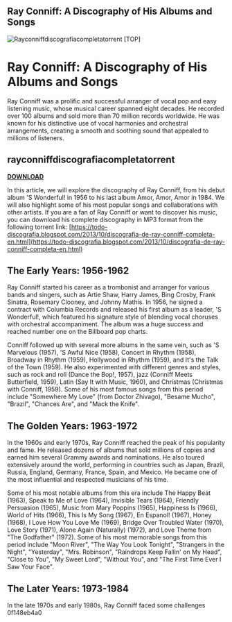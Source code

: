 ## Ray Conniff: A Discography of His Albums and Songs

 
![Rayconniffdiscografiacompletatorrent \[TOP\]](https://i1.sndcdn.com/artworks-Ry1jFawxnyJ50nFz-oHrtMw-t500x500.jpg)

 
# Ray Conniff: A Discography of His Albums and Songs
 
Ray Conniff was a prolific and successful arranger of vocal pop and easy listening music, whose musical career spanned eight decades. He recorded over 100 albums and sold more than 70 million records worldwide. He was known for his distinctive use of vocal harmonies and orchestral arrangements, creating a smooth and soothing sound that appealed to millions of listeners.
 
## rayconniffdiscografiacompletatorrent


[**DOWNLOAD**](https://www.google.com/url?q=https%3A%2F%2Ftlniurl.com%2F2tLe0I&sa=D&sntz=1&usg=AOvVaw0yDArWBNZmnX6YQDhS7_67)

 
In this article, we will explore the discography of Ray Conniff, from his debut album 'S Wonderful! in 1956 to his last album Amor, Amor, Amor in 1984. We will also highlight some of his most popular songs and collaborations with other artists. If you are a fan of Ray Conniff or want to discover his music, you can download his complete discography in MP3 format from the following torrent link: [https://todo-discografia.blogspot.com/2013/10/discografia-de-ray-conniff-completa-en.html](https://todo-discografia.blogspot.com/2013/10/discografia-de-ray-conniff-completa-en.html)
 
## The Early Years: 1956-1962
 
Ray Conniff started his career as a trombonist and arranger for various bands and singers, such as Artie Shaw, Harry James, Bing Crosby, Frank Sinatra, Rosemary Clooney, and Johnny Mathis. In 1956, he signed a contract with Columbia Records and released his first album as a leader, 'S Wonderful!, which featured his signature style of blending vocal choruses with orchestral accompaniment. The album was a huge success and reached number one on the Billboard pop charts.
 
Conniff followed up with several more albums in the same vein, such as 'S Marvelous (1957), 'S Awful Nice (1958), Concert in Rhythm (1958), Broadway in Rhythm (1959), Hollywood in Rhythm (1959), and It's the Talk of the Town (1959). He also experimented with different genres and styles, such as rock and roll (Dance the Bop!, 1957), jazz (Conniff Meets Butterfield, 1959), Latin (Say It with Music, 1960), and Christmas (Christmas with Conniff, 1959). Some of his most famous songs from this period include "Somewhere My Love" (from Doctor Zhivago), "Besame Mucho", "Brazil", "Chances Are", and "Mack the Knife".
 
## The Golden Years: 1963-1972
 
In the 1960s and early 1970s, Ray Conniff reached the peak of his popularity and fame. He released dozens of albums that sold millions of copies and earned him several Grammy awards and nominations. He also toured extensively around the world, performing in countries such as Japan, Brazil, Russia, England, Germany, France, Spain, and Mexico. He became one of the most influential and respected musicians of his time.
 
Some of his most notable albums from this era include The Happy Beat (1963), Speak to Me of Love (1964), Invisible Tears (1964), Friendly Persuasion (1965), Music from Mary Poppins (1965), Happiness Is (1966), World of Hits (1966), This Is My Song (1967), En Espanol! (1967), Honey (1968), I Love How You Love Me (1969), Bridge Over Troubled Water (1970), Love Story (1971), Alone Again (Naturally) (1972), and Love Theme from "The Godfather" (1972). Some of his most memorable songs from this period include "Moon River", "The Way You Look Tonight", "Strangers in the Night", "Yesterday", "Mrs. Robinson", "Raindrops Keep Fallin' on My Head", "Close to You", "My Sweet Lord", "Without You", and "The First Time Ever I Saw Your Face".
 
## The Later Years: 1973-1984
 
In the late 1970s and early 1980s, Ray Conniff faced some challenges
 0f148eb4a0

